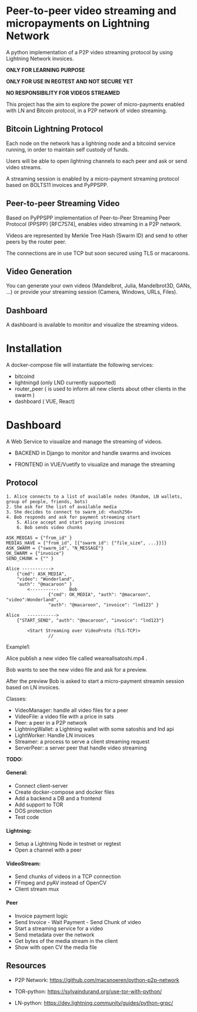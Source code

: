 # Peer-to-peer video streaming and micropayments on Lightning Network 
A python implementation of a P2P video streaming protocol by using Lightning Network invoices. 

**ONLY FOR LEARNING PURPOSE**

**ONLY FOR USE IN REGTEST AND NOT SECURE YET**

**NO RESPONSIBILITY FOR VIDEOS STREAMED** 

This project has the aim to explore the power of micro-payments enabled with LN and Bitcoin protocol,
in a P2P network of video streaming.

## Bitcoin Lightning Protocol 
Each node on the network has a lightning node and a bitcoind service running, in order to maintain self custody of funds. 

Users will be able to open lightning channels to each peer and ask or send video streams.

A streaming session is enabled by a micro-payment streaming protocol based on BOLTS11 invoices and PyPPSPP. 

## Peer-to-peer Streaming Video
Based on PyPPSPP implementation of Peer-to-Peer Streaming Peer Protocol (PPSPP) [RFC7574],
enables video streaming in a P2P network.

Videos are represented by Merkle Tree Hash (Swarm ID) and send to other peers by the router peer. 

The connections are in use TCP but soon secured using TLS or macaroons.  

## Video Generation 
You can generate your own videos (Mandelbrot, Julia, Mandelbrot3D, GANs, ...) 
or provide your streaming session (Camera, Windows, URLs, Files).

## Dashboard
A dashboard is available to monitor and visualize the streaming videos. 


# Installation 

A docker-compose file will instantiate the following services:

 - bitcoind
 - lightningd (only LND currently supported)
 - router_peer ( is used to inform all new clients about other clients in the swarm )
 - dashboard ( VUE, React)


# Dashboard
A Web Service to visualize and manage the streaming of videos. 

 - BACKEND in Django to monitor and handle swarms and invoices

 - FRONTEND in VUE/Vuetify to visualize and manage the streaming  


## Protocol
```
1. Alice connects to a list of available nodes (Random, LN wallets, group of people, friends, bots) 
2. She ask for the list of available media
3. She decides to connect to swarm_id: <hash256> 
4. Bob responds and ask for payment streaming start
    5. Alice accept and start paying invoices
    6. Bob sends video chunks 

ASK_MEDIAS = {"from_id" }
MEDIAS_HAVE = {"from_id", [{"swarm_id": {"file_size", ...}}]}
ASK_SWARM = {"swarm_id", "N_MESSAGE"}
OK_SWARM = {"invoice"}
SEND_CHUNK = {"" }

Alice ----------->        
    {"cmd": ASK_MEDIA",
    "video": "Wonderland",
    "auth": "@macaroon" }
        <-----------    Bob
                {"cmd": OK_MEDIA", "auth": "@macaroon", "video":Wonderland", 
                "auth": "@macaroon", "invoice": "lnd123" }

Alice   ----------->
    {"START_SEND", "auth": "@macaroon", "invoice": "lnd123"}

        <Start Streaming over VideoProto (TLS-TCP)>
                //
```                 

Example1:

Alice publish a new video file called weareallsatoshi.mp4 .

Bob wants to see the new video file and ask for a preview.

After the preview Bob is asked to start a micro-payment streamin session based on LN invoices. 


Classes: 
- VideoManager: handle all video files for a peer
- VideoFile: a video file with a price in sats
- Peer: a peer in a P2P network
- LightningWallet: a Lightning wallet with some satoshis and lnd api
- LightWorker: Handle LN invoices 
- Streamer: a process to serve a client streaming request
- ServerPeer: a server peer that handle video streaming


**TODO:**

#### General:

- Connect client-server
- Create docker-compose and docker files 
- Add a backend a DB and a frontend
- Add support to TOR
- DOS protection
- Test code

#### Lightning:
- Setup a Lightning Node in testnet or regtest
- Open a channel with a peer   

#### VideoStream:
- Send chunks of videos in a TCP connection
- FFmpeg and pyAV instead of OpenCV 
- Client stream mux

#### Peer
- Invoice payment logic
- Send Invoice - Wait Payment - Send Chunk of video
- Start a streaming service for a video
-  Send metadata over the network 
- Get bytes of the media stream in the client
- Show with open CV the media file
  
## Resources

- P2P Network: https://github.com/macsnoeren/python-p2p-network

- TOR-python: https://sylvaindurand.org/use-tor-with-python/

- LN-python: https://dev.lightning.community/guides/python-grpc/


    
